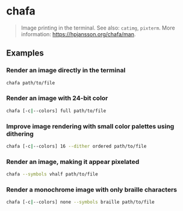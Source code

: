 # chafa

> Image printing in the terminal. See also: `catimg`, `pixterm`. More information: <https://hpjansson.org/chafa/man>.

## Examples

### Render an image directly in the terminal

```bash
chafa path/to/file
```

### Render an image with 24-bit color

```bash
chafa [-c|--colors] full path/to/file
```

### Improve image rendering with small color palettes using dithering

```bash
chafa [-c|--colors] 16 --dither ordered path/to/file
```

### Render an image, making it appear pixelated

```bash
chafa --symbols vhalf path/to/file
```

### Render a monochrome image with only braille characters

```bash
chafa [-c|--colors] none --symbols braille path/to/file
```
